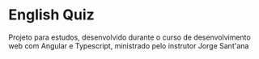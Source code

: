 # English Quiz


Projeto para estudos, desenvolvido durante o curso de desenvolvimento web com Angular e Typescript, ministrado pelo instrutor Jorge Sant'ana
